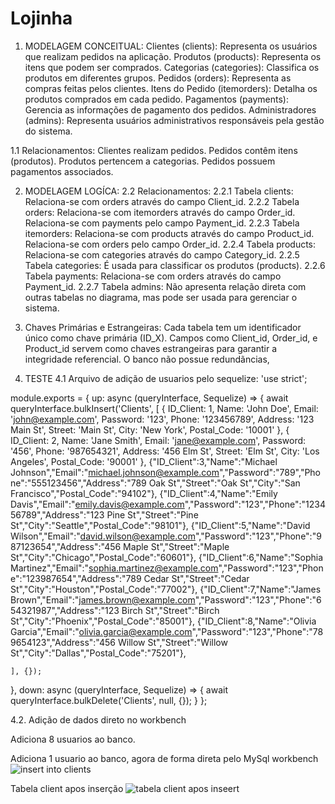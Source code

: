 # Lojinha


1. MODELAGEM CONCEITUAL:
Clientes (clients): Representa os usuários que realizam pedidos na aplicação.
Produtos (products): Representa os itens que podem ser comprados.
Categorias (categories): Classifica os produtos em diferentes grupos.
Pedidos (orders): Representa as compras feitas pelos clientes.
Itens do Pedido (itemorders): Detalha os produtos comprados em cada pedido.
Pagamentos (payments): Gerencia as informações de pagamento dos pedidos.
Administradores (admins): Representa usuários administrativos responsáveis pela gestão do sistema.

1.1 Relacionamentos:
Clientes realizam pedidos.
Pedidos contêm itens (produtos).
Produtos pertencem a categorias.
Pedidos possuem pagamentos associados.

2. MODELAGEM LOGÍCA:
2.2 Relacionamentos:
2.2.1 Tabela clients:
  Relaciona-se com orders através do campo Client_id.
2.2.2 Tabela orders:
  Relaciona-se com itemorders através do campo Order_id.
  Relaciona-se com payments pelo campo Payment_id.
2.2.3 Tabela itemorders:
  Relaciona-se com products através do campo Product_id.
  Relaciona-se com orders pelo campo Order_id.
2.2.4 Tabela products:
  Relaciona-se com categories através do campo Category_id.
2.2.5 Tabela categories:
  É usada para classificar os produtos (products).
2.2.6 Tabela payments:
  Relaciona-se com orders através do campo Payment_id.
2.2.7 Tabela admins:
  Não apresenta relação direta com outras tabelas no diagrama, mas pode ser usada para gerenciar o sistema.


3. Chaves Primárias e Estrangeiras:
  Cada tabela tem um identificador único como chave primária (ID_X).
  Campos como Client_id, Order_id, e Product_id servem como chaves estrangeiras para garantir a integridade referencial.
  O banco não possue redundãncias,



4. TESTE
4.1 Arquivo de adição de usuarios pelo sequelize: 
'use strict';

module.exports = {
  up: async (queryInterface, Sequelize) => {
    await queryInterface.bulkInsert('Clients', [
      { ID_Client: 1, Name: 'John Doe', Email: 'john@example.com', Password: '123', Phone: '123456789', Address: '123 Main St', Street: 'Main St', City: 'New York', Postal_Code: '10001' },
      { ID_Client: 2, Name: 'Jane Smith', Email: 'jane@example.com', Password: '456', Phone: '987654321', Address: '456 Elm St', Street: 'Elm St', City: 'Los Angeles', Postal_Code: '90001' },
      {"ID_Client":3,"Name":"Michael Johnson","Email":"michael.johnson@example.com","Password":"789","Phone":"555123456","Address":"789 Oak St","Street":"Oak St","City":"San Francisco","Postal_Code":"94102"},
      {"ID_Client":4,"Name":"Emily Davis","Email":"emily.davis@example.com","Password":"123","Phone":"123456789","Address":"123 Pine St","Street":"Pine St","City":"Seattle","Postal_Code":"98101"}, 
      {"ID_Client":5,"Name":"David Wilson","Email":"david.wilson@example.com","Password":"123","Phone":"987123654","Address":"456 Maple St","Street":"Maple St","City":"Chicago","Postal_Code":"60601"},
      {"ID_Client":6,"Name":"Sophia Martinez","Email":"sophia.martinez@example.com","Password":"123","Phone":"123987654","Address":"789 Cedar St","Street":"Cedar St","City":"Houston","Postal_Code":"77002"},
      {"ID_Client":7,"Name":"James Brown","Email":"james.brown@example.com","Password":"123","Phone":"654321987","Address":"123 Birch St","Street":"Birch St","City":"Phoenix","Postal_Code":"85001"},
      {"ID_Client":8,"Name":"Olivia Garcia","Email":"olivia.garcia@example.com","Password":"123","Phone":"789654123","Address":"456 Willow St","Street":"Willow St","City":"Dallas","Postal_Code":"75201"},

    ], {});
  },
  down: async (queryInterface, Sequelize) => {
    await queryInterface.bulkDelete('Clients', null, {});
  }
};


4.2. Adição de dados direto no workbench


Adiciona 8 usuarios ao banco.

Adiciona 1 usuario ao banco, agora de forma direta pelo MySql workbench
![insert into clients](https://github.com/user-attachments/assets/9ff5a96e-5c5c-41f2-93ca-4ff2f053015c)

Tabela client apos inserção
![tabela client apos inseert](https://github.com/user-attachments/assets/18068f2a-6114-47cd-a878-149c4d057497)
